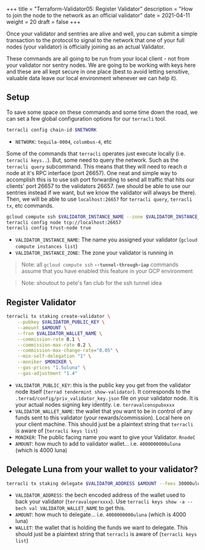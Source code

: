 +++
title = "Terraform-Validator05: Register Validator"
description = "How to join the node to the network as an official validator"
date = 2021-04-11
weight = 20
draft = false
+++

Once your validator and sentries are alive and well, you can submit a simple transaction to the protocol to signal to the network that one of your full nodes (your validator) is officially joining as an actual Validator.  

These commands are all going to be run from your local client - not from your validator nor sentry nodes.  We are going to be working with keys here and these are all kept secure in one place (best to avoid letting sensitive, valuable data leave our local environment whenever we can help it).  

## Setup
To save some space on these commands and some time down the road, we can set a few global configuration options for our `terracli` tool.  
```bash
terracli config chain-id $NETWORK
```
* `NETWORK`: `tequila-0004`, `columbus-4`, etc

Some of the commands that `terracli` operates just execute locally (i.e. `terracli keys..`).  But, some need to query the network.  Such as the `terracli query` subcommand.  This means that they will need to reach *a* node at it's RPC interface (port 26657).  One neat and simple way to accomplish this is to use ssh port forwarding to send all traffic that hits our clients' port 26657 to the validators 26657.  (we should be able to use our sentries instead if we want, but we know the validator will always be there).  Then, we will be able to use `localhost:26657` for `terracli query`, `terracli tx`, etc commands.
```bash
gcloud compute ssh $VALIDATOR_INSTANCE_NAME --zone $VALIDATOR_INSTANCE_ZONE --tunnel-through-iap -- -fNT -L 26657:127.0.0.1:26657 #forward localhost:26657 to validator
terracli config node tcp://localhost:26657
terracli config trust-node true
```
* `VALIDATOR_INSTANCE_NAME`: The name you assigned your validator (`gcloud compute instances list`)
* `VALIDATOR_INSTANCE_ZONE`: The zone your validator is running in

> Note: all `gcloud compute ssh` **`--tunnel-through-iap`** commands assume that you have enabled this feature in your GCP environment

> Note: shoutout to pete's fan club for the ssh tunnel idea  

## Register Validator

```bash
terracli tx staking create-validator \
	--pubkey $VALIDATOR_PUBLIC_KEY \
	--amount $AMOUNT \
	--from $VALIDATOR_WALLET_NAME \
	--commission-rate 0.1 \
	--commission-max-rate 0.2 \
	--commission-max-change-rate="0.05" \
	--min-self-delegation "1" \
	--moniker $MONIKER \
	--gas-prices "1.5uluna" \
	--gas-adjustment "1.4" 
```
* `VALIDATOR_PUBLIC_KEY`: this is the public key you get from the validator node itself (`terrad tendermint show-validator`).  It corresponds to the `.terrad/config/priv_validator_key.json` file on your validator node.  It is your actual nodes signing key identity.  i.e. `terravalconspubxxxx`
* `VALIDATOR_WALLET_NAME`:  the wallet that you want to be in control of any funds sent to this validator (your rewards/commission).  Local here on your client machine.  This should just be a plaintext string that `terracli` is aware of (`terracli keys list`)
* `MONIKER`: The public facing name you want to give your Validator.  `RnodeC`
* `AMOUNT`: how much to add to validator wallet... i.e. `4000000000uluna` (which is 4000 luna)

## Delegate Luna from your wallet to your validator?

```bash
terracli tx staking delegate $VALIDATOR_ADDRESS $AMOUNT --fees 30000uluna --from $WALLET
```
* `VALIDATOR_ADDRESS`: the bech encoded address of the wallet used to back your validator (`terravaloperxxxx`).  Use `terracli keys show -a --bech val VALIDATOR_WALLET_NAME` to get this. 
* `AMOUNT`: how much to delegate... i.e. `4000000000uluna` (which is 4000 luna)
* `WALLET`: the wallet that is holding the funds we want to delegate.  This should just be a plaintext string that `terracli` is aware of (`terracli keys list`)
